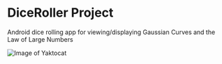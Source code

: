 # DiceRoller Project
Android dice rolling app for viewing/displaying Gaussian Curves and the Law of Large Numbers


![Image of Yaktocat](https://octodex.github.com/images/yaktocat.png)
